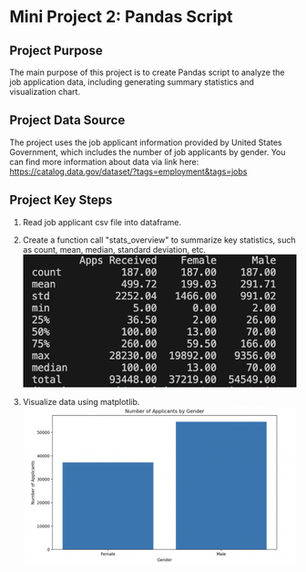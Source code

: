 
# Mini Project 2: Pandas Script

## Project Purpose
The main purpose of this project is to create Pandas script to analyze the job application data, including generating summary statistics and visualization chart.


## Project Data Source
The project uses the job applicant information provided by United States Government, which includes the number of job applicants by gender. You can find more information about data via link here: https://catalog.data.gov/dataset/?tags=employment&tags=jobs

## Project Key Steps
1. Read job applicant csv file into dataframe.
2. Create a function call "stats_overview" to summarize key statistics, such as count, mean, median, standard deviation, etc.
![alt text](image.png)

3. Visualize data using matplotlib.
![alt text](image-1.png)



